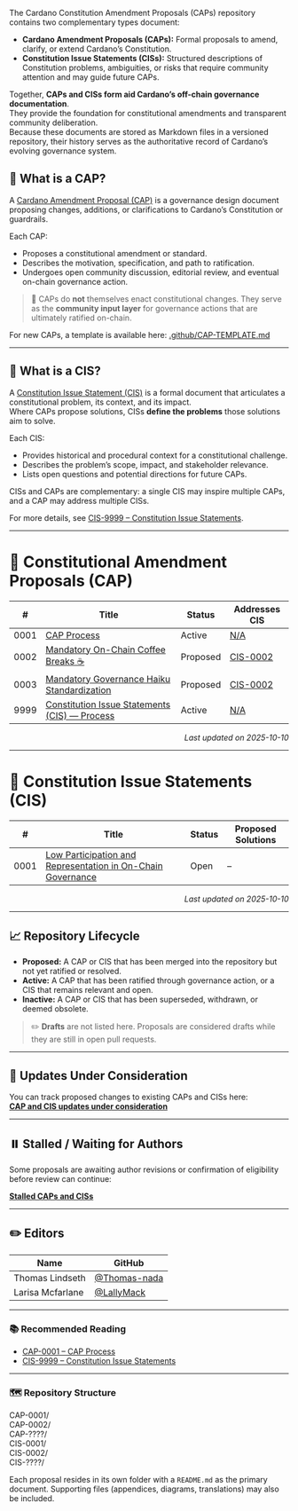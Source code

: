 The Cardano Constitution Amendment Proposals (CAPs) repository contains two complementary types document:

- **Cardano Amendment Proposals (CAPs):** Formal proposals to amend, clarify, or extend Cardano’s Constitution.
- **Constitution Issue Statements (CISs):** Structured descriptions of Constitution problems, ambiguities, or risks that require community attention and may guide future CAPs.

Together, **CAPs and CISs form aid Cardano’s off-chain governance documentation**.  
They provide the foundation for constitutional amendments and transparent community deliberation.  
Because these documents are stored as Markdown files in a versioned repository, their history serves as the authoritative record of Cardano’s evolving governance system.

## 🧭 What is a CAP?

A [Cardano Amendment Proposal (CAP)](./CAP-0001) is a governance design document proposing changes, additions, or clarifications to Cardano’s Constitution or guardrails.

Each CAP:

- Proposes a constitutional amendment or standard.
- Describes the motivation, specification, and path to ratification.
- Undergoes open community discussion, editorial review, and eventual on-chain governance action.

> 📌 CAPs do **not** themselves enact constitutional changes. They serve as the **community input layer** for governance actions that are ultimately ratified on-chain.

For new CAPs, a template is available here: [.github/CAP-TEMPLATE.md](.github/CAP-TEMPLATE.md)

---

## 🧭 What is a CIS?

A [Constitution Issue Statement (CIS)](./CIS-0001) is a formal document that articulates a constitutional problem, its context, and its impact.  
Where CAPs propose solutions, CISs **define the problems** those solutions aim to solve.

Each CIS:

- Provides historical and procedural context for a constitutional challenge.  
- Describes the problem’s scope, impact, and stakeholder relevance.  
- Lists open questions and potential directions for future CAPs.

CISs and CAPs are complementary: a single CIS may inspire multiple CAPs, and a CAP may address multiple CISs.

For more details, see [CIS-9999 – Constitution Issue Statements](./CIS-9999).

---

# 📜 Constitutional Amendment Proposals (CAP)

<!-- BEGIN_CAP_INDEX -->
| # | Title | Status | Addresses CIS |
|-------|-----------------------------|----------|-----------------------------|
| 0001 | [CAP Process](./CAP-0001) | Active | [N/A](./N/A) |
| 0002 | [Mandatory On-Chain Coffee Breaks ☕](./CAP-0002) | Proposed | [CIS-0002](./CIS-0002) |
| 0003 | [Mandatory Governance Haiku Standardization](./CAP-0003) | Proposed | [CIS-0002](./CIS-0002) |
| 9999 | [Constitution Issue Statements (CIS) — Process](./CAP-9999) | Active | [N/A](./N/A) |
<p align="right"><i>Last updated on 2025-10-10</i></p>
<!-- END_CAP_INDEX -->

---

# 🧭 Constitution Issue Statements (CIS)

<!-- BEGIN_CIS_INDEX -->
| # | Title | Status | Proposed Solutions |
|-------|-----------------------------|----------|-----------------------------|
| 0001 | [Low Participation and Representation in On-Chain Governance](./CIS-0001) | Open | – |
<p align="right"><i>Last updated on 2025-10-10</i></p>
<!-- END_CIS_INDEX -->

---

## 📈 Repository Lifecycle

- **Proposed:** A CAP or CIS that has been merged into the repository but not yet ratified or resolved.  
- **Active:** A CAP that has been ratified through governance action, or a CIS that remains relevant and open.  
- **Inactive:** A CAP or CIS that has been superseded, withdrawn, or deemed obsolete.

> ✏️ **Drafts** are not listed here. Proposals are considered drafts while they are still in open pull requests.

---

## 🔁 Updates Under Consideration

You can track proposed changes to existing CAPs and CISs here:  
**[CAP and CIS updates under consideration](https://github.com/Thomas-nada/CAP/pulls?q=is%3Apr+is%3Aopen+label%3AUpdate+sort%3Aupdated-desc)**

---

## ⏸️ Stalled / Waiting for Authors

Some proposals are awaiting author revisions or confirmation of eligibility before review can continue:  

[**Stalled CAPs and CISs**](https://github.com/Thomas-nada/CAP/pulls?q=is%3Apr+is%3Aopen+draft%3Afalse+in%3Atitle+label%3A%22State%3A+Waiting+for+Author%22%2C%22State%3A+Likely+Abandoned%22%2C%22State%3A+Likely+Deprecated%22+-label%3AUpdate%2CCorrection%2CTranslation+sort%3Aupdated-asc)

---

## ✏️ Editors

| Name | GitHub |
|------|--------|
| Thomas Lindseth | [@Thomas-nada](https://github.com/Thomas-nada) |
| Larisa Mcfarlane | [@LallyMack](https://github.com/LallyMack) |

---

### 📚 Recommended Reading

- [CAP-0001 – CAP Process](./CAP-0001)  
- [CIS-9999 – Constitution Issue Statements](./CIS-9999)  

---

### 🗺️ Repository Structure

CAP-0001/  
CAP-0002/    
CAP-????/  
CIS-0001/  
CIS-0002/  
CIS-????/

Each proposal resides in its own folder with a `README.md` as the primary document. Supporting files (appendices, diagrams, translations) may also be included.
